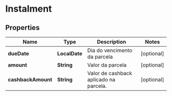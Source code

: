 

# Instalment


## Properties

| Name | Type | Description | Notes |
|------------ | ------------- | ------------- | -------------|
|**dueDate** | **LocalDate** | Dia do vencimento da parcela |  [optional] |
|**amount** | **String** | Valor da parcela |  [optional] |
|**cashbackAmount** | **String** | Valor de cashback aplicado na parcela. |  [optional] |



